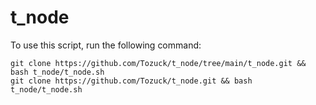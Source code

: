 # t_node
To use this script, run the following command:

```
git clone https://github.com/Tozuck/t_node/tree/main/t_node.git && bash t_node/t_node.sh
git clone https://github.com/Tozuck/t_node.git && bash t_node/t_node.sh
```
